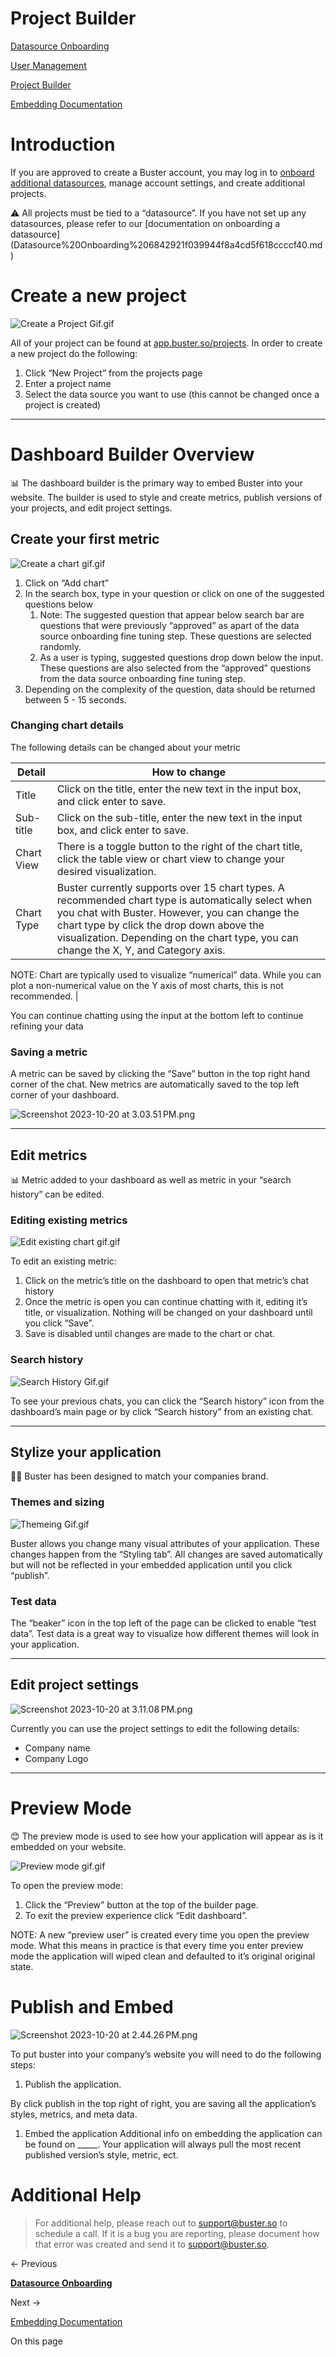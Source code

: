 # Project Builder

[Datasource Onboarding](Datasource%20Onboarding%206842921f039944f8a4cd5f618ccccf40.md)

[User Management](User%20Management%204cec064a73e14a619d3eaf694de7f698.md)

[Project Builder](Project%20Builder%207d59ea7b603648dfb0c80430255b2e2b.md)

[Embedding Documentation](Embedding%20Documentation%2050702aa0ad7e46cc8da8390e461e79fd.md)

# Introduction

If you are approved to create a Buster account, you may log in to [onboard additional datasources](Datasource%20Onboarding%206842921f039944f8a4cd5f618ccccf40.md), manage account settings, and create additional projects.

<aside>
⚠️ All projects must be tied to a “datasource”. If you have not set up any datasources, please refer to our [documentation on onboarding a datasource](Datasource%20Onboarding%206842921f039944f8a4cd5f618ccccf40.md)

</aside>

# Create a new project

![Create a Project Gif.gif](Project%20Builder%207d59ea7b603648dfb0c80430255b2e2b/Create_a_Project_Gif.gif)

All of your project can be found at [app.buster.so/projects](https://www.notion.so/buster-d5c8edac56b246838255a99eda5f3566?pvs=21). In order to create a new project do the following:

1. Click “New Project” from the projects page
2. Enter a project name
3. Select the data source you want to use (this cannot be changed once a project is created)

---

# Dashboard Builder Overview

<aside>
📊 The dashboard builder is the primary way to embed Buster into your website. The builder is used to style and create metrics, publish versions of your projects, and edit project settings.

</aside>

## Create your first metric

![Create a chart gif.gif](Project%20Builder%207d59ea7b603648dfb0c80430255b2e2b/Create_a_chart_gif.gif)

1. Click on “Add chart”
2. In the search box, type in your question or click on one of the suggested questions below 
    1. Note: The suggested question that appear below search bar are questions that were previously “approved” as apart of the data source onboarding fine tuning step. These questions are selected randomly.
    2. As a user is typing, suggested questions drop down below the input. These questions are also selected from the “approved” questions from the data source onboarding fine tuning step.
3. Depending on the complexity of the question, data should be returned between 5 - 15 seconds. 

### Changing chart details

The following details can be changed about your metric

| Detail | How to change |
| --- | --- |
| Title | Click on the title, enter the new text in the input box, and click enter to save. |
| Sub-title | Click on the sub-title, enter the new text in the input box, and click enter to save. |
| Chart View | There is a toggle button to the right of the chart title, click the table view or chart view to change your desired visualization. |
| Chart Type | Buster currently supports over 15 chart types. A recommended chart type is automatically select when you chat with Buster. However, you can change the chart type by click the drop down above the visualization. Depending on the chart type, you can change the X, Y, and Category axis.

NOTE: Chart are typically used to visualize “numerical” data. While you can plot a non-numerical value on the Y axis of most charts, this is not recommended. |

You can continue chatting using the input at the bottom left to continue refining your data

### Saving a metric

A metric can be saved by clicking the “Save” button in the top right hand corner of the chat. New metrics are automatically saved to the top left corner of your dashboard.

![Screenshot 2023-10-20 at 3.03.51 PM.png](Project%20Builder%207d59ea7b603648dfb0c80430255b2e2b/Screenshot_2023-10-20_at_3.03.51_PM.png)

---

## Edit metrics

<aside>
📊 Metric added to your dashboard as well as metric in your “search history” can be edited.

</aside>

### Editing existing metrics

![Edit existing chart gif.gif](Project%20Builder%207d59ea7b603648dfb0c80430255b2e2b/Edit_existing_chart_gif.gif)

To edit an existing metric:
 

1. Click on the metric’s title on the dashboard to open that metric’s chat history
2. Once the metric is open you can continue chatting with it, editing it’s title, or visualization. Nothing will be changed on your dashboard until you click “Save”.
3. Save is disabled until changes are made to the chart or chat.

### Search history

![Search History Gif.gif](Project%20Builder%207d59ea7b603648dfb0c80430255b2e2b/Search_History_Gif.gif)

To see your previous chats, you can click the “Search history” icon from the dashboard’s main page or by click “Search history” from an existing chat.

---

## Stylize your application

<aside>
🧑‍🎨 Buster has been designed to match your companies brand.

</aside>

### Themes and sizing

![Themeing Gif.gif](Project%20Builder%207d59ea7b603648dfb0c80430255b2e2b/Themeing_Gif.gif)

Buster allows you change many visual attributes of your application. These changes happen from the “Styling tab”. All changes are saved automatically but will not be reflected in your embedded application until you click “publish”.

### Test data

The “beaker” icon in the top left of the page can be clicked to enable “test data”. Test data is a great way to visualize how different themes will look in your application.

---

## Edit project settings

![Screenshot 2023-10-20 at 3.11.08 PM.png](Project%20Builder%207d59ea7b603648dfb0c80430255b2e2b/Screenshot_2023-10-20_at_3.11.08_PM.png)

Currently you can use the project settings to edit the following details:

- Company name
- Company Logo

---

# Preview Mode

<aside>
😊 The preview mode is used to see how your application will appear as is it embedded on your website.

</aside>

![Preview mode gif.gif](Project%20Builder%207d59ea7b603648dfb0c80430255b2e2b/Preview_mode_gif.gif)

To open the preview mode:

1. Click the “Preview” button at the top of the builder page.
2. To exit the preview experience click “Edit dashboard”.

NOTE: A new “preview user” is created every time you open the preview mode. What this means in practice is that every time you enter preview mode the application will wiped clean and defaulted to it’s original original state.

# Publish and Embed

![Screenshot 2023-10-20 at 2.44.26 PM.png](Project%20Builder%207d59ea7b603648dfb0c80430255b2e2b/Screenshot_2023-10-20_at_2.44.26_PM.png)

To put buster into your company’s website you will need to do the following steps:

1. Publish the application.

By click publish in the top right of right, you are saving all the application’s  styles, metrics, and meta data.

1. Embed the application
Additional info on embedding the application can be found on _____. Your application will always pull the most recent published version’s style, metric, ect.

# Additional Help

> For additional help, please reach out to [support@buster.so](mailto:support@buster.so) to schedule a call. If it is a bug you are reporting, please document how that error was created and send it to [support@buster.so](mailto:support@buster.so).
> 

← Previous

**[Datasource Onboarding](Datasource%20Onboarding%206842921f039944f8a4cd5f618ccccf40.md)**

Next →

[Embedding Documentation](Embedding%20Documentation%2050702aa0ad7e46cc8da8390e461e79fd.md)

On this page
